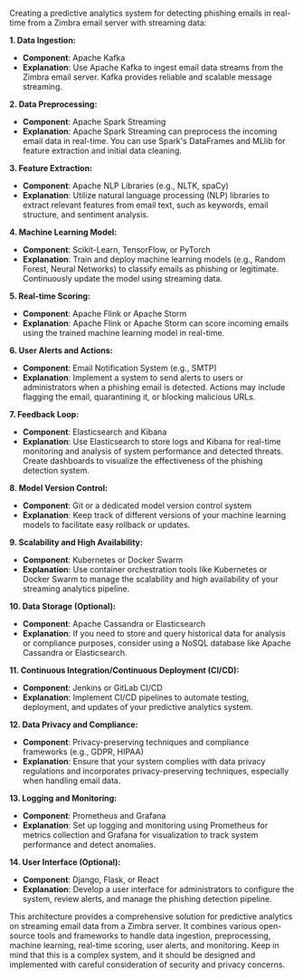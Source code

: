 Creating a predictive analytics system for detecting phishing emails in real-time from a Zimbra email server with streaming data:

**1. Data Ingestion:**
   - **Component**: Apache Kafka
   - **Explanation**: Use Apache Kafka to ingest email data streams from the Zimbra email server. Kafka provides reliable and scalable message streaming.

**2. Data Preprocessing:**
   - **Component**: Apache Spark Streaming
   - **Explanation**: Apache Spark Streaming can preprocess the incoming email data in real-time. You can use Spark's DataFrames and MLlib for feature extraction and initial data cleaning.

**3. Feature Extraction:**
   - **Component**: Apache NLP Libraries (e.g., NLTK, spaCy)
   - **Explanation**: Utilize natural language processing (NLP) libraries to extract relevant features from email text, such as keywords, email structure, and sentiment analysis.

**4. Machine Learning Model:**
   - **Component**: Scikit-Learn, TensorFlow, or PyTorch
   - **Explanation**: Train and deploy machine learning models (e.g., Random Forest, Neural Networks) to classify emails as phishing or legitimate. Continuously update the model using streaming data.

**5. Real-time Scoring:**
   - **Component**: Apache Flink or Apache Storm
   - **Explanation**: Apache Flink or Apache Storm can score incoming emails using the trained machine learning model in real-time.

**6. User Alerts and Actions:**
   - **Component**: Email Notification System (e.g., SMTP)
   - **Explanation**: Implement a system to send alerts to users or administrators when a phishing email is detected. Actions may include flagging the email, quarantining it, or blocking malicious URLs.

**7. Feedback Loop:**
   - **Component**: Elasticsearch and Kibana
   - **Explanation**: Use Elasticsearch to store logs and Kibana for real-time monitoring and analysis of system performance and detected threats. Create dashboards to visualize the effectiveness of the phishing detection system.

**8. Model Version Control:**
   - **Component**: Git or a dedicated model version control system
   - **Explanation**: Keep track of different versions of your machine learning models to facilitate easy rollback or updates.

**9. Scalability and High Availability:**
   - **Component**: Kubernetes or Docker Swarm
   - **Explanation**: Use container orchestration tools like Kubernetes or Docker Swarm to manage the scalability and high availability of your streaming analytics pipeline.

**10. Data Storage (Optional):**
   - **Component**: Apache Cassandra or Elasticsearch
   - **Explanation**: If you need to store and query historical data for analysis or compliance purposes, consider using a NoSQL database like Apache Cassandra or Elasticsearch.

**11. Continuous Integration/Continuous Deployment (CI/CD):**
   - **Component**: Jenkins or GitLab CI/CD
   - **Explanation**: Implement CI/CD pipelines to automate testing, deployment, and updates of your predictive analytics system.

**12. Data Privacy and Compliance:**
   - **Component**: Privacy-preserving techniques and compliance frameworks (e.g., GDPR, HIPAA)
   - **Explanation**: Ensure that your system complies with data privacy regulations and incorporates privacy-preserving techniques, especially when handling email data.

**13. Logging and Monitoring:**
   - **Component**: Prometheus and Grafana
   - **Explanation**: Set up logging and monitoring using Prometheus for metrics collection and Grafana for visualization to track system performance and detect anomalies.

**14. User Interface (Optional):**
   - **Component**: Django, Flask, or React
   - **Explanation**: Develop a user interface for administrators to configure the system, review alerts, and manage the phishing detection pipeline.

This architecture provides a comprehensive solution for predictive analytics on streaming email data from a Zimbra server.
It combines various open-source tools and frameworks to handle data ingestion, preprocessing, machine learning, real-time scoring, user alerts, and monitoring.
Keep in mind that this is a complex system, and it should be designed and implemented with careful consideration of security and privacy concerns.